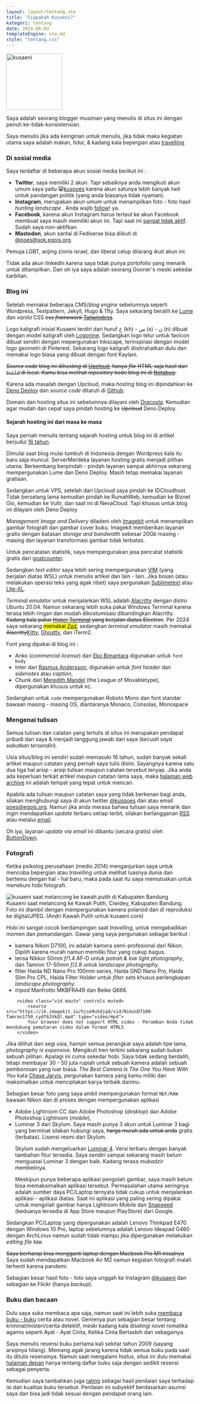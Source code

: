 ```yaml
---
layout: layout/tentang.vto
title: "Siapakah Kusaeni?"
kategori: tentang
date: 2024-06-03
templateEngine: vto,md
style: "tentang.css"
---
```


<div class="kus_pp">
<img class="kus_avatar" src="https://ik.imagekit.io/hjse9uhdjqd/kus/kusaeni_mono_d-ZvG6WOL.jpg" width="150" alt="kusaeni" />
<p>Saya adalah seorang <span class="underline">blogger musiman</span> yang menulis di situs ini dengan penuh ke-tidak-konsistensian.</p>

<p>Saya menulis jika ada keinginan untuk menulis, jika tidak maka kegiatan utama saya adalah makan, tidur, &amp; kadang kala bepergian atau <a href="#fotografi">travelling</a>.</p>
</div>
<h3>Di sosial media</h3>

<p>Saya terdaftar di beberapa akun sosial media berikut ini :</p>
    <ul>
        <li><b>Twitter</b>, saya memiliki 2 akun. Tapi sebaiknya anda
            mengikuti akun umum saya
            yaitu 😸<a href="https://twitter.com/kuspoes">kuspoes</a> karena akun satunya lebih banyak twit
            untuk pandangan politik (yang anda
            biasanya tidak nyaman).
        </li>
        <li><b>Instagram</b>, merupakan akun umum untuk menampilkan
            foto - foto hasil <em>hunting landscape</em>
            . Anda wajib <a class="italic" href="https://instagram.com/kusaeni">follow</a>! ya.
        </li>
        <li><b>Facebook</b>, karena akun Instagram harus tertaut ke
            akun Facebook membuat saya masih memiliki
            akun ini. Tapi saat ini <a href="https://facebook.com/kusaeni">sangat tidak aktif</a>. Sudah saya non-aktifkan.
        </li>
        <li>
            <b>Mastodon</b>, akun santai di Fediverse bisa diikuti di <a href="https://sok.egois.org/@poes">@poes@sok.egois.org</a>.
        </li>
    </ul>
    <p class="sidenote">Pemuja LGBT, anjing zionis israel, dan liberal celup dilarang <i>ikuti</i> akun ini.</p>

<p>Tidak ada akun <span class="text-blue-600">linkedIn</span> karena saya tidak punya portofolio yang menarik untuk ditampilkan. Dan oh iya  saya adalah seorang <span class="font-semibold text-red-600">Gooner's</span>  meski sekedar karbitan.</p>

<h3>Blog ini</h3>

<p>Setelah memakai beberapa CMS/<em>blog engine</em> sebelumnya seperti Wordpress, Textpattern, Jekyll, Hugo &amp; 11ty. Saya sekarang beralih ke <a href="https://lumeland.github.io">Lume</a> dan <i>vanila</i> CSS <del class="abu">css <em>framework</em> <a href="https://tailwindcss.com">Tailwindcss</a></del>.</p>

<p>Logo kaligrafi inisial Kusaeni terdiri dari huruf خ (kh) - س (s) - ن (n) dibuat dengan model kaligrafi oleh <a href="http://logonine.com" alt="LOGONINE : Logo Design Expert" target="_blank">Logonine</a>. Sedangkan logo telur untuk favicon dibuat sendiri dengan mepergunakan Inkscape, terinspirasi dengan model logo geometri di Pinterest. Sekarang logo kaligrafi diistirahatkan dulu dan memakai logo biasa yang dibuat dengan font Kaylani.</p>

<p><del class="abu"><em>Source code</em> blog ini di<em>hosting</em> di <a href="https://upcloud.com/">Upcloud</a>, hanya <i>file</i> HTML saja hasil dari <code>build</code> di local. Kamu bisa melihat <i>repository</i> kode blog ini di <a href="https://notabug.org/kuspoes/kusaicom" target="_blank">Notabug</a>.</del></p>

<p>Karena ada masalah dengan Upcloud, maka <em>hosting</em> blog ini dipindahkan ke <a href="https://deno.com" target="_blank">Deno Deploy</a> dan <em>source code</em> ditaruh di <a href="https://github.com/kuspoes/kusaenicom" target="_blank">Github</a>.</p>

<p class="sidenote">Domain dan hosting situs ini sebelumnya dilayani oleh <a href="https://www.dracoola.com" title="Dracoola Multimedia">Dracoola</a>. Kemudian agar mudah dan cepat saya pindah hosting ke <del>Upcloud</del> Deno Deploy.</p>

<div class="postnotes">
<h4>Sejarah hosting ini dari masa ke masa</h4>
<p>Saya pernah menulis tentang sejarah hosting untuk blog ini di artikel berjudul <a href="/jurnal/16tahun/">16 tahun</a>.</p>
<p>Dimulai saat blog mulai tumbuh di Indonesia dengan Wordpress kala itu baru saja muncul. ServerMerdeka layanan hosting gratis menjadi pilihan utama. Berkembang berpindah - pindah layanan sampai akhirnya sekarang mempergunakan Lume dan Deno Deploy. Masih tetap memakai layanan gratisan.
<p>Sedangkan untuk VPS, setelah dari Upcloud saya pindah ke IDCloudhost. Tidak berselang lama kemudian pindah ke RumahWeb, kemudian ke Biznet Gio, kemudian ke Vultr, dan saat ini di NevaCloud. Tapi khusus untuk blog ini dilayani oleh Deno Deploy</p>
</div>

<p><i>Management Image and Delivery</i> diladeni oleh <a href="https://imagekit.io" target="_blank">Imagekit</a> untuk menampilkan gambar fotografi dan gambar cover buku. Imagekit memberikan layanan gratis dengan batasan <i>storage and bandwidth</i> sebesar 20Gb masing - masing dan layanan transformasi gambar tidak terbatas.</p>

<p>Untuk pencatatan statistik, saya mempergunakan jasa pencatat statistik gratis dari <a href="https://goatcounter.com" target="_blank">goatcounter</a>. </p>

<p>Sedangkan <i>text editor</i> saya lebih sering mempergunakan <a href="https://vim.org/" title="VIM">VIM</a> (yang berjalan diatas WSL) untuk menulis artikel dan lain - lain. Jika bosan (atau melakukan operasi teks yang agak ribet) saya pergunakan <a href="https://sublimetext.com/" title="Sublimetext">Sublimetext</a> atau <a href="https://lite-xl.com">Lite-XL</a>.</p>

<p><i>Terminal emulator</i> untuk menjalankan WSL adalah <a href="https://github.com/alacritty/alacritty" title="Alacritty Terminal Emulator">Alacritty</a> dengan distro Ubuntu 20.04. Namun sekarang lebih suka pakai Windows Terminal karena terasa lebih ringan dan mudah dikostumisasi dibandingkan Alacritty. <del class="abu">Kadang kala pakai <a href="https://hyper.is" title="Electron Terminal Emulator">Hyper Terminal</a> yang berjalan diatas Electron</del>. Per 2024 saya sekarang <mark>memakai <a href="https://zed.dev">Zed</a></mark>, sedangkan <i>terminal emulator</i> masih memakai <del>Alacritty</del><a href="https://sw.kovidgoyal.net/kitty/" title="Kitty terminal emulator">Kitty</a>, <a href="https://ghostty.org/" title="Ghostty">Ghostty</a>, dan iTerm2. </p>

<p>Font yang dipakai di blog ini :</p>
    <ul>
        <li>Anko (<i>commercial license</i>) dari <a href="https://ekobimantara.com/product/anko/">Eko Bimantara</a> digunakan untuk <code>font body</code></li>
        <li>Inter dari <a href="https://rsms.me/inter/" target="_blank">Rasmus Andersson</a>, digunakan untuk <i>font header</i> dan <i>sidenotes</i> atau <i>caption</i>,</li>
        <li>Chunk dari <a href="https://www.theleagueofmoveabletype.com/chunk" target="_blank">Meredith Mandel</a> (the League of Movabletype), dipergunakan khusus untuk <code>H1</code>.</li>
    </ul>
<p>Sedangkan untuk <code>code</code> mempergunakan <span class="roboto">Roboto Mono</span> dan font standar bawaan masing - masing OS, diantaranya <span class="monaco">Monaco</span>, <span class="consolas">Consolas</span>, <span class="monospace">Monospace</span></p>

<h3>Mengenai tulisan</h3>
<p>Semua tulisan dan catatan yang tertulis di situs ini merupakan pendapat pribadi dari saya &amp; menjadi tanggung jawab dari saya (<em>kecuali saya sebutkan tersendiri</em>).</p>

<p>Usia situs/blog ini sendiri sudah memasuki 16 tahun, sudah banyak sekali artikel maupun catatan yang pernah saya tulis disini. Sayangnya karena satu dua tiga hal arsip - arsip tulisan maupun catatan tersebut lenyap. Jika anda ada keperluan terkait artikel maupun catatan lama saya, maka <a href="https://web.archive.org/web/2019*/kusaeni.com">halaman web archive</a> ini adalah tempat yang tepat untuk mencari.</p>

<p>Apabila ada tulisan maupun catatan saya yang tidak berkenan bagi anda, silakan menghubungi saya di akun twitter <a class="font-semibold text-blue-600" href="https://twitter.com/kuspoes">@kuspoes</a> dan atau email <a class="font-semibold text-red-600" href="mailto:kusaeni@gmail.com">poes&#64;egois.org</a>. Namun jika anda merasa bahwa tulisan saya menarik dan ingin mendapatkan <i>update</i> terbaru setiap terbit, silakan berlangganan <a href="https://kusaeni.com/feed.xml">RSS</a> atau melalui <a href="{{ '/subs' | url }}">email</a>.</p>

<p>Oh iya, layanan <i>update via email</i> ini dibantu (secara gratis) oleh <a href="https://buttondown.email/">ButtonDown</a>.</p>

<h3 id="fotografi">Fotografi</h3>

<p>Ketika psikolog perusahaan (medio 2014) menganjurkan saya untuk mencoba bepergian atau <em>travelling</em> untuk melihat luasnya dunia dan bertemu dengan hal - hal baru, maka pada saat itu saya memutuskan untuk menekuni hobi fotografi.</p>

<img class="galsX sephia" src="https://ik.imagekit.io/hjse9uhdjqd/kus/kusaeni-kawahputih_XYHZGhi-8.jpg" alt="kusaeni saat melancong ke kawah putih di Kabupaten Bandung" />
<aside>Kusaeni saat melancong ke Kawah Putih, Ciwidey, Kabupaten Bandung. Foto ini diambil dengan mempergunakan kamera polaroid dan di reproduksi ke digital/JPEG. (Andri Kawah Putih untuk kusaeni.com) </aside>

<p>Hobi ini sangat cocok berdampingan saat <em>travelling</em>, untuk mengabadikan momen dan pemandangan. Gawai yang saya pergunakan sebagai berikut :</p>
        <ul class="space-y-3">
            <li>kamera Nikon D7100, ini adalah kamera semi-profesional dari Nikon. Dipilih karena murah namun memiliki fitur yang cukup bagus.
            </li>
            <li>lensa Nikkor 50mm <em class="font-serif">f</em>/1.4 AF-D untuk <em>potrait &amp; low light photography</em>, dan Tamron 17-50mm <em class="font-serif">f</em>/2.8 untuk <em>landscape photography</em>.
            </li>
            <li>filter Haida ND Nano Pro 100mm series, Haida GND Nano Pro, Haida Slim Pro CPL, Haida Filter Holder untuk <em>filter sets</em> khusus perlengkapan <em>landscape photography</em>.
            </li>
            <li><i>tripod</i> Manfrotto MKBFRA4R dan Beike Q666.
            </li>
        </ul>

        <video class="vid mauto" controls muted>
            <source src="https://ik.imagekit.io/hjse9uhdjqd/vid/NikonD7100-Tamron1750_cydf6JVkQl.mp4" type="video/mp4">
            Your browser does not support HTML video - Peramban Anda tidak mendukung pemutaran video dalam format HTML5
        </video>

<aside>Jika dilihat dari segi usia, hampir semua perangkat saya adalah tipe lama, <i>photography is expensive</i>. Mengikuti tren terkini sekarang sudah bukan sebuah pilihan. Apalagi ini cuma sekedar hobi. Saya tidak sedang berdalih, tetapi membayar 30 - 50 juta rupiah untuk sebuah kamera     adalah sebuah pemborosan yang luar biasa. <i>The Best Camera Is The One You Have With You</i> kata <a href="https://www.chasejarvis.com/">Chase Jarvis</a>, pergunakan kamera yang kamu miliki dan maksimalkan untuk menciptakan karya terbaik darimu.</aside>

<p>Sebagian besar foto yang saya ambil mempergunakan format <code>NEF/RAW</code> bawaan Nikon dan di proses dengan mempergunakan aplikasi</p>
        <ul class="space-y-3">
            <li>Adobe Lightroom CC dan Adobe Photoshop (<em>desktop</em>) dan Adobe Photoshop Lightroom
                (<em>mobile</em>),
            </li>
            <li>Luminar 3 dari Skylum. Saya masih punya 3 akun untuk Luminar 3 bagi yang berminat silakan hubungi saya, <del>harga murah ada untuk anda</del> gratis (terbatas). Lisensi resmi dari Skylum.</li>
            <p class="sidenote">Skylum sudah mengeluarkan <a href="https://skylum.com/luminar" title="Luminar 4">Luminar 4</a>. Versi terbaru dengan banyak tambahan fitur tersedia. Saya sendiri sampai sekarang masih belum menguasai Luminar 3 dengan baik. Kadang terasa <i>mubadzir</i> membelinya.
            </p>
            <p class="sidenote">
                Meskipun punya beberapa aplikasi pengolah gambar, saya masih belum bisa memaksimalkan aplikasi tersebut. Permasalahan utama seringnya adalah sumber daya PC/Laptop ternyata tidak cukup untuk menjalankan aplikasi - aplikasi diatas. Saat ini aplikasi yang paling sering dipakai untuk mengolah gambar hanya Lightroom Mobile dan <a href="https://play.google.com/store/apps/details?id=com.niksoftware.snapseed&hl=in&gl=US" title="SnapSeed">Snapseed</a> (keduanya tersedia di App Store maupun PlayStore) dari Google.
            </p>
        </ul>
<p>Sedangkan PC/Laptop yang dipergunakan adalah Lenovo Thinkpad E470 dengan Windows 10 Pro, laptop sebelumnya adalah Lenovo Ideapad G460 dengan           ArchLinux namun sudah tidak mampu jika dipergunakan melakukan <em>editing file</em> <code>RAW</code>.

</p><p class="sidenote"><del>Saya berharap bisa mengganti laptop dengan Macbook Pro M1 misalnya</del> Saya sudah mendapatkan Macbook Air M2 namun kegiatan fotografi malah terhenti karena pandemi.</p>

<p>Sebagian besar hasil foto - foto saya unggah ke Instagram <a class="font-semibold text-red-600 no-underline hover:no-underline" href="https://instagram.com/kusaeni">@kusaeni</a> dan sebagian ke Flickr (hanya <em>backup</em>).</p>

<h3>Buku dan bacaan</h3>

<p>Dulu saya suka membaca apa saja, namun saat ini lebih suka <a href="{{ '/baca' |> url(true) }}">membaca buku - buku</a> cerita atau novel. Genrenya pun sebagian besar tentang kriminal/misteri/cerita detektif, meski kadang kala diselingi novel romatika agamis seperti Ayat - Ayat Cinta, Ketika Cinta  Bertasbih dan sebagainya.</p>

<p>Saya menulis resensi buku pertama kali sekitar tahun 2009 (sayang arsipnya hilang). Memang agak jarang karena tidak semua buku pada saat itu ditulis resensinya. Namun saat mengalami <i>hiatus</i>, situs ini dulu memakai <a href="https://affectionate-boyd-df8c4e.netlify.app/">halaman depan</a> hanya  tentang daftar buku saja dengan sedikit resensi sebagai penyerta.</p>

<p>Kemudian saya tambahkan juga <a href="/baca/rating">rating</a> sebagai hasil penilaian saya terhadap isi dan kualitas buku tersebut. Penilaian ini subyektif berdasarkan asumsi saya dan bisa jadi tidak sesuai dengan pendapat orang lain.</p>
